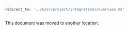 ```yaml
---
redirect_to: '../user/project/integrations/overview.md'
---
```


This document was moved to [another location](../user/project/integrations/overview.md).
